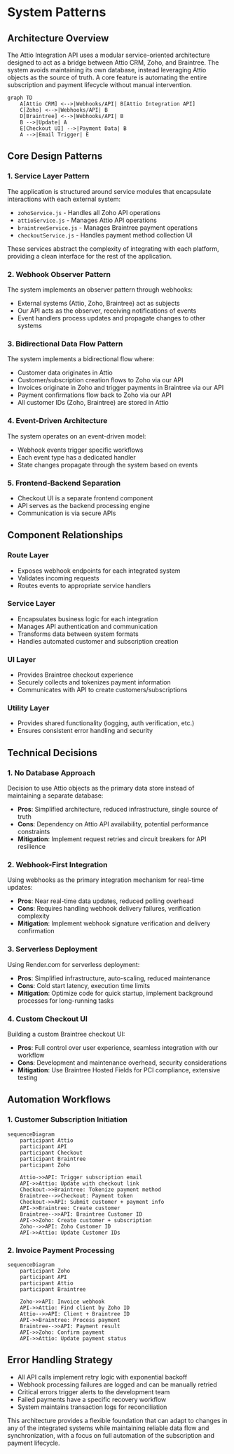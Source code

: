# System Patterns

## Architecture Overview

The Attio Integration API uses a modular service-oriented architecture designed to act as a bridge between Attio CRM, Zoho, and Braintree. The system avoids maintaining its own database, instead leveraging Attio objects as the source of truth. A core feature is automating the entire subscription and payment lifecycle without manual intervention.

```mermaid
graph TD
    A[Attio CRM] <-->|Webhooks/API| B[Attio Integration API]
    C[Zoho] <-->|Webhooks/API| B
    D[Braintree] <-->|Webhooks/API| B
    B -->|Update| A
    E[Checkout UI] -->|Payment Data| B
    A -->|Email Trigger| E
```

## Core Design Patterns

### 1. Service Layer Pattern

The application is structured around service modules that encapsulate interactions with each external system:

- `zohoService.js` - Handles all Zoho API operations
- `attioService.js` - Manages Attio API operations
- `braintreeService.js` - Manages Braintree payment operations
- `checkoutService.js` - Handles payment method collection UI

These services abstract the complexity of integrating with each platform, providing a clean interface for the rest of the application.

### 2. Webhook Observer Pattern

The system implements an observer pattern through webhooks:

- External systems (Attio, Zoho, Braintree) act as subjects
- Our API acts as the observer, receiving notifications of events
- Event handlers process updates and propagate changes to other systems

### 3. Bidirectional Data Flow Pattern

The system implements a bidirectional flow where:

- Customer data originates in Attio
- Customer/subscription creation flows to Zoho via our API
- Invoices originate in Zoho and trigger payments in Braintree via our API
- Payment confirmations flow back to Zoho via our API
- All customer IDs (Zoho, Braintree) are stored in Attio

### 4. Event-Driven Architecture

The system operates on an event-driven model:

- Webhook events trigger specific workflows
- Each event type has a dedicated handler
- State changes propagate through the system based on events

### 5. Frontend-Backend Separation

- Checkout UI is a separate frontend component
- API serves as the backend processing engine
- Communication is via secure APIs

## Component Relationships

### Route Layer

- Exposes webhook endpoints for each integrated system
- Validates incoming requests
- Routes events to appropriate service handlers

### Service Layer

- Encapsulates business logic for each integration
- Manages API authentication and communication
- Transforms data between system formats
- Handles automated customer and subscription creation

### UI Layer

- Provides Braintree checkout experience
- Securely collects and tokenizes payment information
- Communicates with API to create customers/subscriptions

### Utility Layer

- Provides shared functionality (logging, auth verification, etc.)
- Ensures consistent error handling and security

## Technical Decisions

### 1. No Database Approach

Decision to use Attio objects as the primary data store instead of maintaining a separate database:

- **Pros**: Simplified architecture, reduced infrastructure, single source of truth
- **Cons**: Dependency on Attio API availability, potential performance constraints
- **Mitigation**: Implement request retries and circuit breakers for API resilience

### 2. Webhook-First Integration

Using webhooks as the primary integration mechanism for real-time updates:

- **Pros**: Near real-time data updates, reduced polling overhead
- **Cons**: Requires handling webhook delivery failures, verification complexity
- **Mitigation**: Implement webhook signature verification and delivery confirmation

### 3. Serverless Deployment

Using Render.com for serverless deployment:

- **Pros**: Simplified infrastructure, auto-scaling, reduced maintenance
- **Cons**: Cold start latency, execution time limits
- **Mitigation**: Optimize code for quick startup, implement background processes for long-running tasks

### 4. Custom Checkout UI

Building a custom Braintree checkout UI:

- **Pros**: Full control over user experience, seamless integration with our workflow
- **Cons**: Development and maintenance overhead, security considerations
- **Mitigation**: Use Braintree Hosted Fields for PCI compliance, extensive testing

## Automation Workflows

### 1. Customer Subscription Initiation

```mermaid
sequenceDiagram
    participant Attio
    participant API
    participant Checkout
    participant Braintree
    participant Zoho

    Attio->>API: Trigger subscription email
    API->>Attio: Update with checkout link
    Checkout->>Braintree: Tokenize payment method
    Braintree-->>Checkout: Payment token
    Checkout->>API: Submit customer + payment info
    API->>Braintree: Create customer
    Braintree-->>API: Braintree Customer ID
    API->>Zoho: Create customer + subscription
    Zoho-->>API: Zoho Customer ID
    API->>Attio: Update Customer IDs
```

### 2. Invoice Payment Processing

```mermaid
sequenceDiagram
    participant Zoho
    participant API
    participant Attio
    participant Braintree

    Zoho->>API: Invoice webhook
    API->>Attio: Find client by Zoho ID
    Attio-->>API: Client + Braintree ID
    API->>Braintree: Process payment
    Braintree-->>API: Payment result
    API->>Zoho: Confirm payment
    API->>Attio: Update payment status
```

## Error Handling Strategy

- All API calls implement retry logic with exponential backoff
- Webhook processing failures are logged and can be manually retried
- Critical errors trigger alerts to the development team
- Failed payments have a specific recovery workflow
- System maintains transaction logs for reconciliation

This architecture provides a flexible foundation that can adapt to changes in any of the integrated systems while maintaining reliable data flow and synchronization, with a focus on full automation of the subscription and payment lifecycle.
